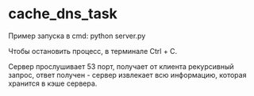 # cache_dns_task
Пример запуска в cmd: python server.py

Чтобы остановить процесс, в терминале Ctrl + C.

Сервер прослушивает 53 порт, получает от клиента рекурсивный запрос, ответ получен - сервер извлекает всю информацию, которая хранится в кэше сервера.
